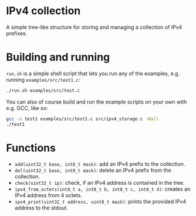 # IPv4 collection
A simple tree-like structure for storing and managing a collection of IPv4 prefixes.

# Building and running
`run.sh` is a simple shell script that lets you run any of the examples, e.g. running `examples/src/test1.c`:
```bash
./run.sh examples/src/test.c
```

You can also of course build and run the example scripts on your own with e.g. GCC, like so:
```bash
gcc -o test1 examples/src/test1.c src/ipv4_storage.c -Wall
./test1
```

# Functions
- `add(uint32_t base, int8_t mask)`: add an IPv4 prefix to the collection.
- `del(uint32_t base, int8_t mask)`: delete an IPv4 prefix from the collection.
- `check(uint32_t ip)`: check, if an IPv4 address is contained in the tree.
- `ipv4_from_octets(int8_t a, int8_t b, int8_t c, int8_t d)`: creates an IPv4 address from 4 octets.
- `ipv4_print(uint32_t address, uint8_t mask)`: prints the provided IPv4 address to the stdout.